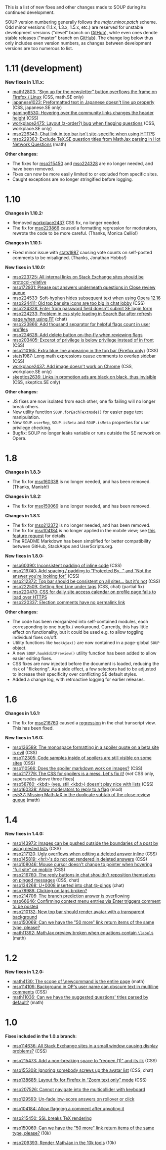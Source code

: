 This is a list of new fixes and other changes made to SOUP during its continued development.

SOUP version numbering generally follows the _major.minor.patch_ scheme.  Odd minor versions (1.1.x, 1.3.x, 1.5.x, etc.) are reserved for unstable development versions ("devel" branch on [GitHub][github]), while even ones denote stable releases ("master" branch on [GitHub][github]).  The change log below thus only includes even version numbers, as changes between development versions are too numerous to list.

1.11 (development)
==================

**New fixes in 1.11.x:**

* [math12803: “Sign up for the newsletter” button overflows the frame on Firefox / Linux](http://meta.math.stackexchange.com/q/12803) (CSS, math.SE only)
* [japanese1023: Preformatted text in Japanese doesn't line up properly](http://meta.japanese.stackexchange.com/q/1023) (CSS, japanese.SE only)
* [gaming8530: Hovering over the community links changes the header height](http://meta.gaming.stackexchange.com/q/8530) (CSS)
* [workplace2475: Layout (z-order?) bug when flagging questions](http://meta.workplace.stackexchange.com/q/2475) (CSS, workplace.SE only)
* [mso226343: Chat link in top bar isn't site-specific when using HTTPS](http://meta.stackoverflow.com/q/226343)
* [mso229363: Exclude TeX.SE question titles from MathJax parsing in Hot Network Questions](http://meta.stackoverflow.com/q/229363) (math)

**Other changes:**

* The fixes for [mso215450](http://meta.stackoverflow.com/q/215450) and [mso224328](http://meta.stackoverflow.com/q/224328) are no longer needed, and have been removed.
* Fixes can now be more easily limited to or excluded from specific sites.
* Caught exceptions are no longer stringified before logging.

1.10
====

**Changes in 1.10.2:**

* Removed [workplace2437](http://meta.workplace.stackexchange.com/q/2437) CSS fix, no longer needed.
* The fix for [mso223866](http://meta.stackoverflow.com/q/223866) caused a formatting regression for moderators, rewrote the code to be more careful. (Thanks, Monica Cellio!)

**Changes in 1.10.1:**

* Fixed minor issue with [stats1987](http://meta.stats.stackexchange.com/q/1987) causing vote counts on self-posted comments to be misaligned. (Thanks, Jonathan Hobbs!)

**New fixes in 1.10.0:**

* [mso223725: All internal links on Stack Exchange sites should be protocol-relative](http://meta.stackoverflow.com/q/223725)
* [mso172931: Please put answers underneath questions in Close review queue](http://meta.stackoverflow.com/q/172931)
* [mso224533: Soft-hyphen hides subsequent text when using Opera 12.16](http://meta.stackoverflow.com/q/224533)
* [mso224411: Old top bar site icons are too big in chat lobby](http://meta.stackoverflow.com/q/224411) (CSS)
* [mso224328: Enter from password field doesn't submit SE login form](http://meta.stackoverflow.com/q/224328)
* [mso224233: Problem in css style loading in Search Bar after refresh page when using FF](http://meta.stackoverflow.com/q/224233) (chat)
* [mso223866: Add thousand separator for helpful flags count in user profiles](http://meta.stackoverflow.com/q/223866)
* [mso224628: Add delete button on-the-fly when reviewing flags](http://meta.stackoverflow.com/q/224628)
* [mso203405: Excerpt of privilege is below privilege instead of in front](http://meta.stackoverflow.com/q/203405) (CSS)
* [mso210165: Extra blue line appearing in the top bar (Firefox only)](http://meta.stackoverflow.com/q/210165) (CSS)
* [stats1987: Long math expressions cause comments to overlap sidebar](http://meta.stats.stackexchange.com/q/1987) (CSS)
* [workplace2437: Add image doesn't work on Chrome](http://meta.workplace.stackexchange.com/q/2437) (CSS, workplace.SE only)
* [skeptics2636: Links in promotion ads are black on black, thus invisible](http://meta.skeptics.stackexchange.com/q/2636) (CSS, skeptics.SE only)

**Other changes:**

* JS fixes are now isolated from each other, one fix failing will no longer break others.
* New utility function `SOUP.forEachTextNode()` for easier page text manipulation.
* New `SOUP.userRep`, `SOUP.isBeta` and `SOUP.isMeta` properties for user privilege checking.
* Bugfix: SOUP no longer leaks variable or runs outside the SE network on Opera.

1.8
===

**Changes in 1.8.3:**

* The fix for [mso160338](http://meta.stackoverflow.com/q/160338) is no longer needed, and has been removed.  (Thanks, Manish!)

**Changes in 1.8.2:**

* The fix for [mso150069](http://meta.stackoverflow.com/q/150069) is no longer needed, and has been removed.

**Changes in 1.8.1:**

* The fix for [mso212372](http://meta.stackoverflow.com/q/212372) is no longer needed, and has been removed.
* The fix for [mso104184](http://meta.stackoverflow.com/q/104184) is no longer applied in the mobile view; see [this feature request](http://meta.stackoverflow.com/q/213709) for details.
* The README Markdown has been simplified for better compatibility between GitHub, StackApps and UserScripts.org.

**New fixes in 1.8.0:**

* [mso60390: Inconsistent padding of inline code](http://meta.stackoverflow.com/q/60390) (CSS)
* [mso219740: Add spacing / padding to “Protected By…” and “Not the answer you're looking for”](http://meta.stackoverflow.com/q/219740) (CSS)
* [mso212372: Top bar should be consistent on all sites… but it's not](http://meta.stackoverflow.com/q/212372) (CSS)
* [mso222509: Getting Red Line under tags](http://meta.stackoverflow.com/q/222509) (CSS, chat) (partial fix)
* [mso220470: CSS for daily site access calendar on profile page fails to load over HTTPS](http://meta.stackoverflow.com/q/220470)
* [mso220337: Election comments have no permalink link](http://meta.stackoverflow.com/q/220337)

**Other changes:**

* The code has been reorganized into self-contained modules, each corresponding to one bugfix / workaround.  Currently, this has little effect on functionality, but it could be used e.g. to allow toggling individual fixes on/off.
* Utility functions like <code>hookAjax()</code> are now contained in a page-global <code>SOUP</code> object.
* A new <code>SOUP.hookEditPreview()</code> utility function has been added to allow easier editing fixes.
* CSS fixes are now injected before the document is loaded, reducing the risk of "flickering".  As a side effect, a few selectors had to be adjusted to increase their specificity over conflicting SE default styles.
* Added a change log, with retroactive logging for earlier releases.

1.6
===

**Changes in 1.6.1:**

* The fix for [mso216760](http://meta.stackoverflow.com/q/216760) caused a [regression](http://meta.stackoverflow.com/q/221733) in the chat transcript view.  This has been fixed.

**New fixes in 1.6.0:**

* [mso136589: The monospace formatting in a spoiler quote on a beta site is evil](http://meta.stackoverflow.com/q/136589) (CSS)
* [mso112305: Code samples inside of spoilers are still visible on some sites](http://meta.stackoverflow.com/q/112305) (CSS)
* [mso110566: Does the spoiler markdown work on images?](http://meta.stackoverflow.com/q/110566) (CSS)
* [mso217779: The CSS for spoilers is a mess. Let's fix it!](http://meta.stackoverflow.com/q/217779) (*not* CSS only, supersedes above three fixes)
* [mso58760: &lt;kbd&gt; (yes, still &lt;kbd&gt;) doesn't play nice with lists](http://meta.stackoverflow.com/q/58760) (CSS)
* [mso160338: Allow moderators to reply to a flag](http://meta.stackoverflow.com/q/160338) (mod)
* [cs537: Missing MathJaX in the duplicate subtab of the close review queue](http://meta.cs.stackexchange.com/q/537) (math)

1.4
===

**New fixes in 1.4.0:**

* [mso143973: Images can be pushed outside the boundaries of a post by using nested lists](http://meta.stackoverflow.com/q/143973) (CSS)
* [mso217120: Ugly overflows when editing a deleted answer inline](http://meta.stackoverflow.com/q/217120) (CSS)
* [mso145819: &lt;hr/&gt;'s do not get rendered in deleted answers](http://meta.stackoverflow.com/q/145819) (CSS)
* [mso108046: Mouse cursor doesn't change to pointer when hovering “full site” on mobile](http://meta.stackoverflow.com/q/108046) (CSS)
* [mso216760: The reply buttons in chat shouldn't reposition themselves on pinged messages](http://meta.stackoverflow.com/q/216760) (CSS, chat)
* [mso134268: U+0008 inserted into chat @-pings](http://meta.stackoverflow.com/q/134268) (chat)
* [mso78989: Clicking on tags broken?](http://meta.stackoverflow.com/q/78989)
* [mso214706: The branch prediction answer is overflowing](http://meta.stackoverflow.com/q/214706)
* [mso66646: Confirming context menu entries via Enter triggers comment to be posted](http://meta.stackoverflow.com/q/66646)
* [mso210132: New top bar should render avatar with a transparent background](http://meta.stackoverflow.com/q/210132)
* [mso150069: Can we have the "50 more" link return items of the same type, please?](http://meta.stackoverflow.com/q/150069) 
* [math11392: MathJax preview broken when equations contain `\label`s](http://meta.math.stackexchange.com/q/11392) (math)

1.2
===

**New fixes in 1.2.0:**

* [math4130: The scope of \newcommand is the entire page](http://meta.math.stackexchange.com/q/4130) (math)
* [mso114109: Background in OP's user name can obscure text in multiline comments](http://meta.stackoverflow.com/q/114109) (CSS)
* [math11036: Can we have the suggested questions' titles parsed by default?](http://meta.math.stackexchange.com/q/11036) (math)

1.0
===

**Fixes included in the 1.0.x branch:**

* [mso114636: All Stack Exchange sites in a small window causing display problems?](http://meta.stackoverflow.com/q/114636) (CSS)
* [mso215473: Add a non-breaking space to “reopen (1)” and its ilk](http://meta.stackoverflow.com/q/215473) (CSS)
* [mso155308: Ignoring somebody screws up the avatar list](http://meta.stackoverflow.com/q/155308) (CSS, chat)
* [mso138685: Layout fix for Firefox in “Zoom text only” mode](http://meta.stackoverflow.com/q/138685) (CSS)
* [mso207526: Cannot navigate into the multicollider with keyboard](http://meta.stackoverflow.com/q/207526)
* [mso129593: Un-fade low-score answers on rollover or click](http://meta.stackoverflow.com/q/129593)
* [mso104184: Allow flagging a comment after upvoting it](http://meta.stackoverflow.com/q/104184)
* [mso215450: SSL breaks TeX rendering](http://meta.stackoverflow.com/q/215450)
* [mso150069: Can we have the "50 more" link return items of the same type, please?](http://meta.stackoverflow.com/q/150069) (10k)
* [mso209393: Render MathJax in the 10k tools](http://meta.stackoverflow.com/q/209393) (10k)

   [github]: https://github.com/vyznev/soup "SOUP repository on GitHub"

